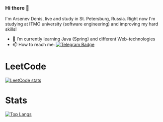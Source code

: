 ### Hi there 👋

I'm Arsenev Denis, live and study in St. Petersburg, Russia. Right now I'm studying at ITMO university (software engineering) and improving my hard skills!

- 🌱 I’m currently learning Java (Spring) and different Web-technologies
- 📫 How to reach me:        [![Telegram Badge](https://img.shields.io/badge/-Telegram-0088cc?style=flat-square&labelColor=0088cc&logo=telegram&logoColor=white&link=https://t.me/adagio_sostenuto)](https://t.me/ar_den0)

# LeetCode
[![LeetCode stats](https://leetcode-stats-six.vercel.app/api?username=ArDen30&theme=dark)](https://leetcode.com/ArDen30/)

# Stats
[![Top Langs](https://github-readme-stats.vercel.app/api/top-langs/?username=Arden30&exclude_repo=github-readme-stats,anuraghazra.github.io)](https://github.com/Arden30?tab=repositories)
